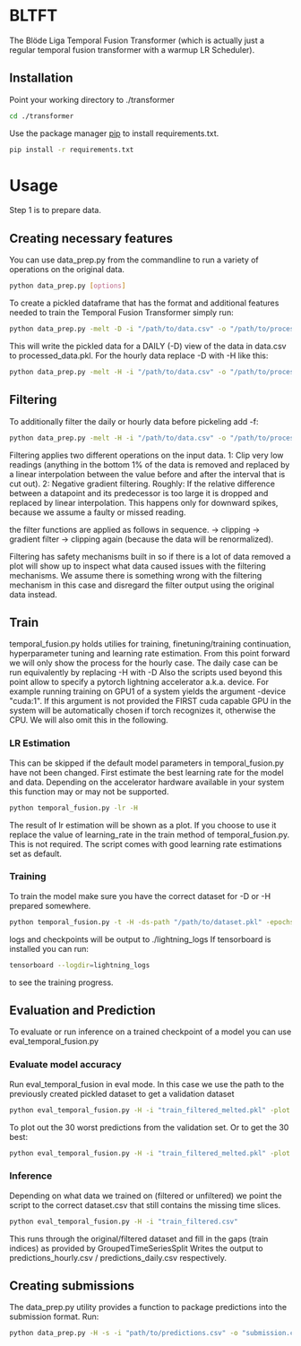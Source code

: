 # BLTFT
The Blöde Liga Temporal Fusion Transformer (which is actually just a regular temporal fusion transformer with a warmup LR Scheduler).

## Installation
Point your working directory to ./transformer
```bash
cd ./transformer
```

Use the package manager [pip](https://pip.pypa.io/en/stable/) to install requirements.txt.

```bash
pip install -r requirements.txt
```

# Usage

Step 1 is to prepare data.

## Creating necessary features
You can use data_prep.py from the commandline to run a variety of operations on the original data.

```bash
python data_prep.py [options]
```

To create a pickled dataframe that has the format and additional features needed to train the Temporal Fusion Transformer simply run:

```bash
python data_prep.py -melt -D -i "/path/to/data.csv" -o "/path/to/processed_data.pkl"
```

This will write the pickled data for a DAILY (-D) view of the data in data.csv to processed_data.pkl.
For the hourly data replace -D with -H like this:

```bash
python data_prep.py -melt -H -i "/path/to/data.csv" -o "/path/to/processed_data.pkl"
```

## Filtering
To additionally filter the daily or hourly data before pickeling add -f:

```bash
python data_prep.py -melt -H -i "/path/to/data.csv" -o "/path/to/processed_data.pkl" -f
```

Filtering applies two different operations on the input data.
1: Clip very low readings (anything in the bottom 1% of the data is removed and replaced by a linear interpolation between the value before and after the interval that is cut out).
2: Negative gradient filtering. Roughly: If the relative difference between a datapoint and its predecessor is too large it is dropped and replaced by linear interpolation. This happens only for downward spikes, because we assume a faulty or missed reading.

the filter functions are applied as follows in sequence.
-> clipping -> gradient filter -> clipping again (because the data will be renormalized).

Filtering has safety mechanisms built in so if there is a lot of data removed a plot will show up to inspect what data caused issues with the filtering mechanisms.
We assume there is something wrong with the filtering mechanism in this case and disregard the filter output using the original data instead.

## Train

temporal_fusion.py holds utilies for training, finetuning/training continuation, hyperparameter tuning and learning rate estimation.
From this point forward we will only show the process for the hourly case. The daily case can be run equivalently by replacing -H with -D
Also the scripts used beyond this point allow to specify a pytorch lightning accelerator a.k.a. device.
For example running training on GPU1 of a system yields the argument -device "cuda:1". If this argument is not provided the FIRST cuda capable GPU in the system will be automatically chosen if torch recognizes it, otherwise the CPU.
We will also omit this in the following.

### LR Estimation
This can be skipped if the default model parameters in temporal_fusion.py have not been changed.
First estimate the best learning rate for the model and data.
Depending on the accelerator hardware available in your system this function may or may not be supported.

```bash
python temporal_fusion.py -lr -H
```

The result of lr estimation will be shown as a plot.
If you choose to use it replace the value of learning_rate in the train method of temporal_fusion.py. This is not required. The script comes with good learning rate estimations set as default.

### Training

To train the model make sure you have the correct dataset for -D or -H prepared somewhere.

```bash
python temporal_fusion.py -t -H -ds-path "/path/to/dataset.pkl" -epochs 5000 
```

logs and checkpoints will be output to ./lightning_logs
If tensorboard is installed you can run:

```bash
tensorboard --logdir=lightning_logs
```

to see the training progress.

## Evaluation and Prediction

To evaluate or run inference on a trained checkpoint of a model you can use eval_temporal_fusion.py

### Evaluate model accuracy
Run eval_temporal_fusion in eval mode.
In this case we use the path to the previously created pickled dataset to get a validation dataset

```bash
python eval_temporal_fusion.py -H -i "train_filtered_melted.pkl" -plot "worst"
```

To plot out the 30 worst predictions from the validation set. Or to get the 30 best:

```bash
python eval_temporal_fusion.py -H -i "train_filtered_melted.pkl" -plot "best"
```

### Inference
Depending on what data we trained on (filtered or unfiltered) we point the script to the correct dataset.csv that still contains the missing time slices.

```bash
python eval_temporal_fusion.py -H -i "train_filtered.csv"
```

This runs through the original/filtered dataset and fill in the gaps (train indices) as provided by GroupedTimeSeriesSplit
Writes the output to predictions_hourly.csv / predictions_daily.csv respectively.

## Creating submissions

The data_prep.py utility provides a function to package predictions into the submission format.
Run:

```bash
python data_prep.py -H -s -i "path/to/predictions.csv" -o "submission.csv"
```